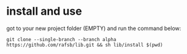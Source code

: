# install and use

got to your new project folder (EMPTY) and run the command below: 
    
    git clone --single-branch --branch alpha https://github.com/rafsb/lib.git && sh lib/install $(pwd)
